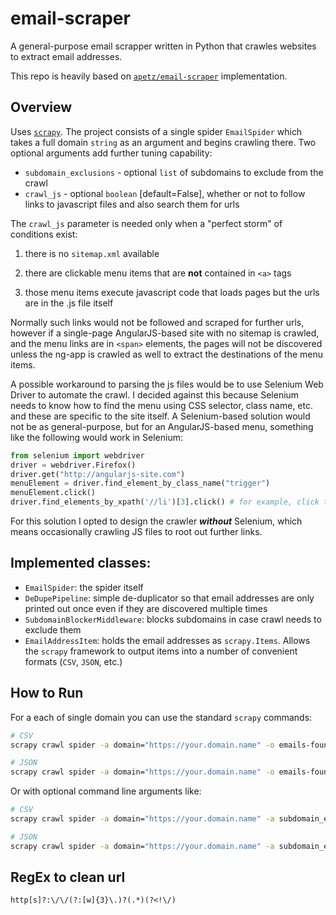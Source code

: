 # email-scraper

A general-purpose email scrapper written in Python that crawles websites to extract email addresses.

This repo is heavily based on [`apetz/email-scraper`](https://github.com/apetz/email-scraper) implementation.

## Overview

Uses [`scrapy`](https://scrapy.org). The project consists  of a single spider `EmailSpider` which takes a full domain `string` as an argument and begins crawling there. Two optional arguments add further tuning capability:
* `subdomain_exclusions` - optional `list` of subdomains to exclude from the crawl
* `crawl_js` - optional `boolean` [default=False], whether or not to follow links to javascript files and also search them for urls

The `crawl_js` parameter is needed only when a "perfect storm" of conditions exist:

1. there is no `sitemap.xml` available

2. there are clickable menu items that are **not** contained in `<a>` tags

3. those menu items execute javascript code that loads pages but the urls are in the .js file itself

Normally such links would not be followed and scraped for further urls, however if a single-page AngularJS-based site with no sitemap is crawled, and the menu links are in `<span>` elements, the pages will not be discovered unless the ng-app is crawled as well to extract the destinations of the menu items.

A possible workaround to parsing the js files would be to use Selenium Web Driver to automate the crawl. I decided against this because Selenium needs to know how to find the menu using CSS selector, class name, etc. and these are specific to the site itself. A Selenium-based solution would not be as general-purpose, but for an AngularJS-based menu, something like the following would work in Selenium:

```python
from selenium import webdriver
driver = webdriver.Firefox()
driver.get("http://angularjs-site.com")
menuElement = driver.find_element_by_class_name("trigger")
menuElement.click()
driver.find_elements_by_xpath('//li')[3].click() # for example, click the third item off the discovered menu list
```

For this solution I opted to design the crawler ***without*** Selenium, which means occasionally crawling JS files to root out further links.

## Implemented classes:
* `EmailSpider`: the spider itself
* `DeDupePipeline`: simple de-duplicator so that email addresses are only printed out once even if they are discovered multiple times
* `SubdomainBlockerMiddleware`: blocks subdomains in case crawl needs to exclude them
* `EmailAddressItem`: holds the email addresses as `scrapy.Items`. Allows the `scrapy` framework to output items into a number of
convenient formats (`CSV`, `JSON`, etc.)

## How to Run

For a each of single domain you can use the standard `scrapy` commands:
 ```bash
 # CSV
 scrapy crawl spider -a domain="https://your.domain.name" -o emails-found.csv

 # JSON
 scrapy crawl spider -a domain="https://your.domain.name" -o emails-found.json
 ```

Or with optional command line arguments like:

```bash
# CSV
scrapy crawl spider -a domain="https://your.domain.name" -a subdomain_exclusions="['blog', 'technology']" -a crawl_js=True -o emails-found.csv

# JSON
scrapy crawl spider -a domain="https://your.domain.name" -a subdomain_exclusions="['blog', 'technology']" -a crawl_js=True -o emails-found.json
```

## RegEx to clean url

```
http[s]?:\/\/(?:[w]{3}\.)?(.*)(?<!\/)
```
